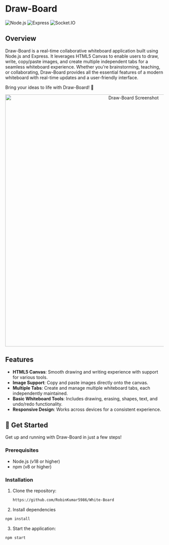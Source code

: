 # Draw-Board

![Node.js](https://img.shields.io/badge/Node.js-18-brightgreen?style=flat-square) ![Express](https://img.shields.io/badge/Express-4.21-blue?style=flat-square) ![Socket.IO](https://img.shields.io/badge/Socket.IO-4.8.1-orange?style=flat-square)

## Overview

Draw-Board is a real-time collaborative whiteboard application built using Node.js and Express. It leverages HTML5 Canvas to enable users to draw, write, copy/paste images, and create multiple independent tabs for a seamless whiteboard experience. Whether you're brainstorming, teaching, or collaborating, Draw-Board provides all the essential features of a modern whiteboard with real-time updates and a user-friendly interface.

Bring your ideas to life with Draw-Board! 🎨

<p align="center">
  <img src="https://github.com/user-attachments/assets/587cc5b4-0380-42fc-828d-7cea59d32ae9" alt="Draw-Board Screenshot" width="800">
</p>

## Features

- **HTML5 Canvas**: Smooth drawing and writing experience with support for various tools.
- **Image Support**: Copy and paste images directly onto the canvas.
- **Multiple Tabs**: Create and manage multiple whiteboard tabs, each independently maintained.
- **Basic Whiteboard Tools**: Includes drawing, erasing, shapes, text, and undo/redo functionality.
- **Responsive Design**: Works across devices for a consistent experience.

## 🚀 Get Started

Get up and running with Draw-Board in just a few steps!

### Prerequisites

- Node.js (v18 or higher)
- npm (v8 or higher)

### Installation

1. Clone the repository:
   ```bash
   https://github.com/RobinKumar5986/White-Board
   ```
2. Install dependencies

```bash
npm install
```

3. Start the application:

```bash
npm start
```
